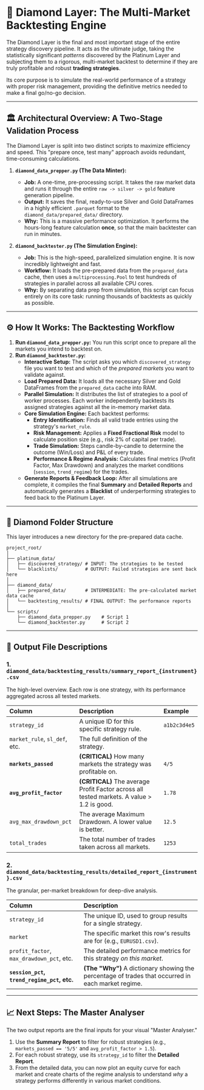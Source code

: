# 💎 Diamond Layer: The Multi-Market Backtesting Engine

The Diamond Layer is the final and most important stage of the entire strategy discovery pipeline. It acts as the ultimate judge, taking the statistically significant _patterns_ discovered by the Platinum Layer and subjecting them to a rigorous, multi-market backtest to determine if they are truly profitable and robust **trading strategies**.

Its core purpose is to simulate the real-world performance of a strategy with proper risk management, providing the definitive metrics needed to make a final go/no-go decision.

---

## 🏛️ Architectural Overview: A Two-Stage Validation Process

The Diamond Layer is split into two distinct scripts to maximize efficiency and speed. This "prepare once, test many" approach avoids redundant, time-consuming calculations.

1.  **`diamond_data_prepper.py` (The Data Minter):**

    -   **Job:** A one-time, pre-processing script. It takes the raw market data and runs it through the entire `raw -> silver -> gold` feature generation pipeline.
    -   **Output:** It saves the final, ready-to-use Silver and Gold DataFrames in a highly efficient `.parquet` format to the `diamond_data/prepared_data/` directory.
    -   **Why:** This is a massive performance optimization. It performs the hours-long feature calculation **once**, so that the main backtester can run in minutes.

2.  **`diamond_backtester.py` (The Simulation Engine):**
    -   **Job:** This is the high-speed, parallelized simulation engine. It is now incredibly lightweight and fast.
    -   **Workflow:** It loads the pre-prepared data from the `prepared_data` cache, then uses a `multiprocessing.Pool` to test hundreds of strategies in parallel across all available CPU cores.
    -   **Why:** By separating data prep from simulation, this script can focus entirely on its core task: running thousands of backtests as quickly as possible.

---

## ⚙️ How It Works: The Backtesting Workflow

1.  **Run `diamond_data_prepper.py`:** You run this script once to prepare all the markets you intend to backtest on.
2.  **Run `diamond_backtester.py`:**
    -   **Interactive Setup:** The script asks you which `discovered_strategy` file you want to test and which of the _prepared markets_ you want to validate against.
    -   **Load Prepared Data:** It loads all the necessary Silver and Gold DataFrames from the `prepared_data` cache into RAM.
    -   **Parallel Simulation:** It distributes the list of strategies to a pool of worker processes. Each worker independently backtests its assigned strategies against all the in-memory market data.
    -   **Core Simulation Engine:** Each backtest performs:
        -   **Entry Identification:** Finds all valid trade entries using the strategy's `market_rule`.
        -   **Risk Management:** Applies a **Fixed Fractional Risk** model to calculate position size (e.g., risk 2% of capital per trade).
        -   **Trade Simulation:** Steps candle-by-candle to determine the outcome (Win/Loss) and P&L of every trade.
        -   **Performance & Regime Analysis:** Calculates final metrics (Profit Factor, Max Drawdown) and analyzes the market conditions (`session`, `trend_regime`) for the trades.
    -   **Generate Reports & Feedback Loop:** After all simulations are complete, it compiles the final **Summary** and **Detailed Reports** and automatically generates a **Blacklist** of underperforming strategies to feed back to the Platinum Layer.

---

## 📁 Diamond Folder Structure

This layer introduces a new directory for the pre-prepared data cache.

```
project_root/
│
├── platinum_data/
│   ├── discovered_strategy/ # INPUT: The strategies to be tested
│   └── blacklists/          # OUTPUT: Failed strategies are sent back here
│
├── diamond_data/
│   ├── prepared_data/       # INTERMEDIATE: The pre-calculated market data cache
│   └── backtesting_results/ # FINAL OUTPUT: The performance reports
│
└── scripts/
    ├── diamond_data_prepper.py    # Script 1
    └── diamond_backtester.py      # Script 2
```

---

## 🧱 Output File Descriptions

### 1. `diamond_data/backtesting_results/summary_report_{instrument}.csv`

The high-level overview. Each row is one strategy, with its performance aggregated across all tested markets.

| Column                        | Description                                                                                | Example      |
| :---------------------------- | :----------------------------------------------------------------------------------------- | :----------- |
| `strategy_id`                 | A unique ID for this specific strategy rule.                                               | `a1b2c3d4e5` |
| `market_rule`, `sl_def`, etc. | The full definition of the strategy.                                                       |              |
| **`markets_passed`**          | **(CRITICAL)** How many markets the strategy was profitable on.                            | `4/5`        |
| **`avg_profit_factor`**       | **(CRITICAL)** The average Profit Factor across all tested markets. A value > 1.2 is good. | `1.78`       |
| `avg_max_drawdown_pct`        | The average Maximum Drawdown. A lower value is better.                                     | `12.5`       |
| `total_trades`                | The total number of trades taken across all markets.                                       | `1253`       |

### 2. `diamond_data/backtesting_results/detailed_report_{instrument}.csv`

The granular, per-market breakdown for deep-dive analysis.

| Column                                      | Description                                                                                        |
| :------------------------------------------ | :------------------------------------------------------------------------------------------------- |
| `strategy_id`                               | The unique ID, used to group results for a single strategy.                                        |
| `market`                                    | The specific market this row's results are for (e.g., `EURUSD1.csv`).                              |
| `profit_factor`, `max_drawdown_pct`, etc.   | The detailed performance metrics for this strategy _on this market_.                               |
| **`session_pct`, `trend_regime_pct`, etc.** | **(The "Why")** A dictionary showing the percentage of trades that occurred in each market regime. |

---

## 📈 Next Steps: The Master Analyser

The two output reports are the final inputs for your visual "Master Analyser."

1.  Use the **Summary Report** to filter for robust strategies (e.g., `markets_passed == '5/5'` and `avg_profit_factor > 1.5`).
2.  For each robust strategy, use its `strategy_id` to filter the **Detailed Report**.
3.  From the detailed data, you can now plot an equity curve for each market and create charts of the regime analysis to understand _why_ a strategy performs differently in various market conditions.
